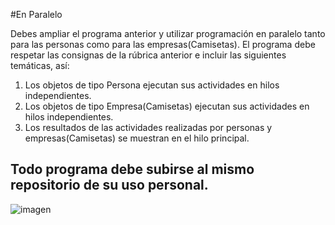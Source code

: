 #En Paralelo

Debes ampliar el programa anterior y utilizar programación en paralelo tanto para las personas como para las empresas(Camisetas). El programa debe respetar las consignas de la rúbrica anterior e incluir las siguientes temáticas, así:

1. Los objetos de tipo Persona ejecutan sus actividades en hilos independientes.
2. Los objetos de tipo Empresa(Camisetas) ejecutan sus actividades en hilos independientes.
3. Los resultados de las actividades realizadas por personas y empresas(Camisetas) se muestran en el hilo principal.

Todo programa debe subirse al mismo repositorio de su uso personal.
--------------------------------------------------------------------------------------------------------------------------------------------------------------------------------------------------------------------------------------------------------------------------------------------------------------------------------------------------

![imagen](https://user-images.githubusercontent.com/49075053/90187624-b2e29400-dd7f-11ea-8f17-2cda858d968a.png)
